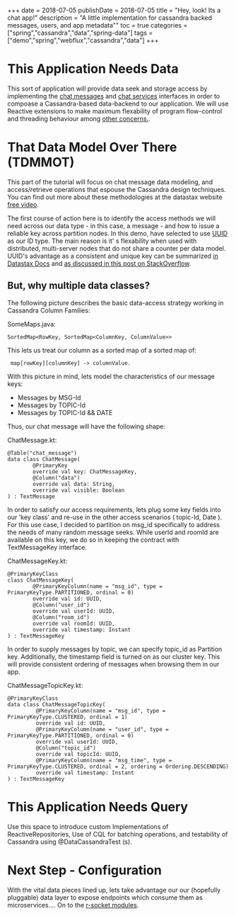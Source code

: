 +++
date = 2018-07-05
publishDate = 2018-07-05
title = "Hey, look! Its a chat app!"
description = "A little implementation for cassandra backed messages, users, and app metadata""
toc = true
categories = ["spring","cassandra","data","spring-data"]
tags = ["demo","spring","webflux","cassandra","data"]
+++

# This Application Needs Data
 
This sort of application will provide data seek and storage access by implementing the [chat messages](https://github.com/marios-code-path/demo-chat/blob/master/chat-service/src/main/kotlin/com/demo/chat/domain/Message.kt) and [chat services](https://github.com/marios-code-path/demo-chat/blob/master/chat-service/src/main/kotlin/com/demo/chat/service/ChatService.kt) interfaces in order to compoase a Cassandra-based data-backend to our application. We will use Reactive extensions to make maximum flexability of program flow-control and threading behaviour among [other concerns.](http://www.sudoinit5.com/service-fluxes).


# That Data Model Over There (TDMMOT)

This part of the tutorial will focus on chat message data modeling, and access/retrieve operations that espouse the Cassandra design techniques. You can find out more about these methodologies at the datastax website [free video](https://academy.datastax.com/resources/ds220-data-modeling?dxt=blogposting).

The first course of action here is to identify the access methods we will need across our data type - in this case, a message - and how to issue a reliable key across partition nodes.  In this demo, have selected to use [UUID](https://en.wikipedia.org/wiki/Universally_unique_identifier) as our ID type. The main reason is it' s flexability when used with distributed, multi-server nodes that do not share a counter per data model. UUID's advantage as a consistent and unique key can be summarized [in Datastax Docs](https://docs.datastax.com/en/archived/cql/3.3/cql/cql_reference/timeuuid_functions_r.html) and [as discussed in this post on StackOverflow](https://stackoverflow.com/questions/17945677/cassandra-uuid-vs-timeuuid-benefits-and-disadvantages). 

## But, why multiple data classes?

The following picture describes the basic data-access strategy working in Cassandra Column Families:

SomeMaps.java:

	SortedMap<RowKey, SortedMap<ColumnKey, ColumnValue>>

This lets us treat our column as a sorted map of a sorted map of:
     
     map[rowKey][columnKey] -> columnValue. 

With this picture in mind, lets model the characteristics of our message keys:

* Messages by MSG-Id
* Messages by TOPIC-Id
* Messages by TOPIC-Id && DATE

Thus, our chat message will have the following shape: 

ChatMessage.kt:

    @Table("chat_message")
    data class ChatMessage(
            @PrimaryKey
            override val key: ChatMessageKey,
            @Column("data")
            override val data: String,
            override val visible: Boolean
    ) : TextMessage

In order to satisfy our access requirements, lets plug some key fields into our 'key class' and re-use in the other access scenarios ( topic-Id, Date ). For this use case, I decided to partition on msg_id specifically to address the needs of many random message seeks. While userId and roomId are available on this key, we do so in keeping the contract with TextMessageKey interface.

ChatMessageKey.kt:
    
    @PrimaryKeyClass
    class ChatMessageKey(
            @PrimaryKeyColumn(name = "msg_id", type = PrimaryKeyType.PARTITIONED, ordinal = 0)
            override val id: UUID,
            @Column("user_id")
            override val userId: UUID,
            @Column("room_id")
            override val roomId: UUID,
            override val timestamp: Instant
    ) : TextMessageKey

In order to supply messages by topic, we can specify topic_id as Partition key. Additionally, the timestamp field is turned on as our cluster key. This will provide consistent ordering of messages when browsing them in our app.

ChatMessageTopicKey.kt:

	@PrimaryKeyClass
	data class ChatMessageTopicKey(
             @PrimaryKeyColumn(name = "msg_id", type = PrimaryKeyType.CLUSTERED, ordinal = 1)
             override val id: UUID,
             @PrimaryKeyColumn(name = "user_id", type = PrimaryKeyType.PARTITIONED, ordinal = 0)
             override val userId: UUID,
             @Column("topic_id")
             override val topicId: UUID,
             @PrimaryKeyColumn(name = "msg_time", type = PrimaryKeyType.CLUSTERED, ordinal = 2, ordering = Ordering.DESCENDING)
             override val timestamp: Instant
	) : TextMessageKey
    
# This Application Needs Query

Use this space to introduce custom Implementations of ReactiveRepositories, Use of CQL for batching operations, and testability of Cassandra using @DataCassandraTest (s).

# Next Step - Configuration

With the vital data pieces lined up, lets take advantage our our (hopefully pluggable) data layer to expose endpoints which consume them as microservices.... On to the [r-socket modules](https://github.com/marios-code-path/demo-chat/tree/master/chat-service-rsocket).


